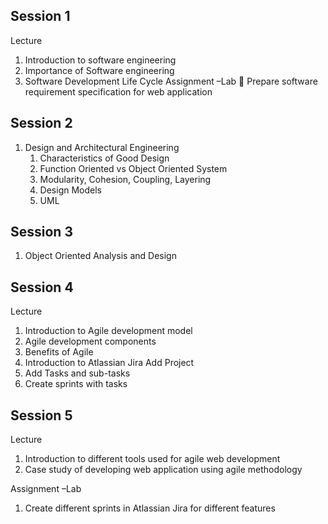 ## Session 1
Lecture
1. Introduction to software engineering
1. Importance of Software engineering
1. Software Development Life Cycle
Assignment –Lab
 Prepare software requirement specification for web application
## Session 2
1. Design and Architectural Engineering
    1. Characteristics of Good Design
    1. Function Oriented vs Object Oriented System
    1. Modularity, Cohesion, Coupling, Layering
    1. Design Models
    1. UML

## Session 3
1. Object Oriented Analysis and Design
## Session 4
Lecture
1. Introduction to Agile development model
2. Agile development components
3. Benefits of Agile
4. Introduction to Atlassian Jira
Add Project
1. Add Tasks and sub-tasks
1. Create sprints with tasks

## Session 5
Lecture
1. Introduction to different tools used for agile web development
1. Case study of developing web application using agile methodology

Assignment –Lab
1. Create different sprints in Atlassian Jira for different features
